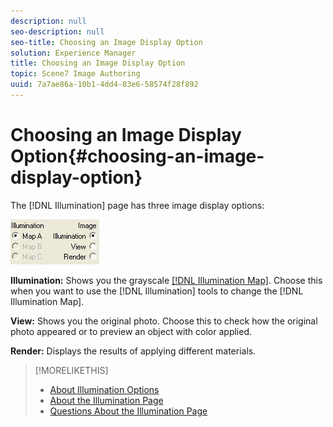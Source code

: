 ```yaml
---
description: null
seo-description: null
seo-title: Choosing an Image Display Option
solution: Experience Manager
title: Choosing an Image Display Option
topic: Scene7 Image Authoring
uuid: 7a7ae86a-10b1-4dd4-83e6-58574f28f892
---
```


# Choosing an Image Display Option{#choosing-an-image-display-option}

The [!DNL Illumination] page has three image display options:

![](assets/display_options.png)

**Illumination:** Shows you the grayscale [ [!DNL Illumination Map]](../../c-vat-work-illum-pg/c-vat-abt-illum-pg/c-vat-abt-illum-pg.md#concept-1be06b3c0416437088e7cbbba48b3e5f). Choose this when you want to use the [!DNL Illumination] tools to change the [!DNL Illumination Map].

**View:** Shows you the original photo. Choose this to check how the original photo appeared or to preview an object with color applied.

**Render:** Displays the results of applying different materials. 

>[!MORELIKETHIS]
>
>* [About Illumination Options](../../c-vat-work-illum-pg/c-vat-abt-illum-pg/c-vat-illum-opt.md#concept-02c61032870a42869f783f4559e287e5)
>* [About the Illumination Page](../../c-vat-work-illum-pg/c-vat-abt-illum-pg/c-vat-abt-illum-pg.md#concept-1be06b3c0416437088e7cbbba48b3e5f)
>* [Questions About the Illumination Page](../../c-vat-troubleshooting/r-vat-quest-illum-pg.md#reference-908bdaf3f37e43c1b0a0516f8fb16258)
